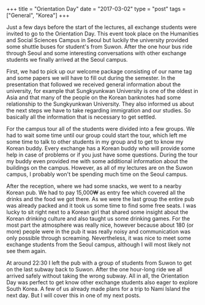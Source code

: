 +++
title = "Orientation Day"
date = "2017-03-02"
type = "post"
tags = ["General", "Korea"]
+++

Just a few days before the start of the lectures, all exchange students were invited to go to the Orientation Day. This event took place on the Humanities and Social Sciences Campus in Seoul but luckily the university provided some shuttle buses for student's from Suwon. After the one hour bus ride through Seoul and some interesting conversations with other exchange students we finally arrived at the Seoul campus.

First, we had to pick up our welcome package consisting of our name tag and some papers we will have to fill out during the semester. In the presentation that followed we received general information about the university, for example that Sungkyunkwan University is one of the oldest in Asia and that many of the people on the Korean banknotes had some relationship to the Sungkyunkwan University. They also informed us about the next steps we have to take regarding immigration and our studies. So basically all the information that is necessary to get settled.

For the campus tour all of the students were divided into a few groups. We had to wait some time until our group could start the tour, which left me some time to talk to other students in my group and to get to know my Korean buddy. Every exchange has a Korean buddy who will provide some help in case of problems or if you just have some questions. During the tour my buddy even provided me with some additional information about the buildings on the campus. However, as all of my lectures are on the Suwon campus, I probably won't be spending much time on the Seoul campus.

After the reception, where we had some snacks, we went to a nearby Korean pub. We had to pay 15,000₩ as entry fee which covered all the drinks and the food we got there. As we were the last group the entire pub was already packed and it took us some time to find some free seats. I was lucky to sit right next to a Korean girl that shared some insight about the Korean drinking culture and also taught us some drinking games. For the most part the atmosphere was really nice, however because about 180 (or more) people were in the pub it was really noisy and communication was only possible through screaming. Nevertheless, it was nice to meet some exchange students from the Seoul campus, although I will most likely not see them again.

At around 22:30 I left the pub with a group of students from Suwon to get on the last subway back to Suwon. After the one hour-long ride we all arrived safely without taking the wrong subway. All in all, the Orientation Day was perfect to get know other exchange students also eager to explore South Korea. A few of us already made plans for a trip to Nami Island the next day. But I will cover this in one of my next posts.
